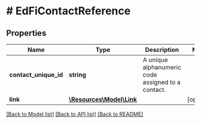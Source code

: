 # # EdFiContactReference

## Properties

Name | Type | Description | Notes
------------ | ------------- | ------------- | -------------
**contact_unique_id** | **string** | A unique alphanumeric code assigned to a contact. |
**link** | [**\Resources\Model\Link**](Link.md) |  | [optional]

[[Back to Model list]](../../README.md#models) [[Back to API list]](../../README.md#endpoints) [[Back to README]](../../README.md)
